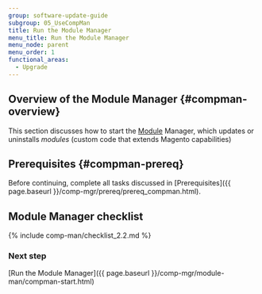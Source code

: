 ```yaml
---
group: software-update-guide
subgroup: 05_UseCompMan
title: Run the Module Manager
menu_title: Run the Module Manager
menu_node: parent
menu_order: 1
functional_areas:
  - Upgrade
---
```


## Overview of the Module Manager {#compman-overview}

This section discusses how to start the [Module](https://glossary.magento.com/module) Manager, which updates or uninstalls *modules* (custom code that extends Magento capabilities)

## Prerequisites {#compman-prereq}

Before continuing, complete all tasks discussed in [Prerequisites]({{ page.baseurl }}/comp-mgr/prereq/prereq_compman.html).

## Module Manager checklist
{% include comp-man/checklist_2.2.md %}

### Next step
[Run the Module Manager]({{ page.baseurl }}/comp-mgr/module-man/compman-start.html)
